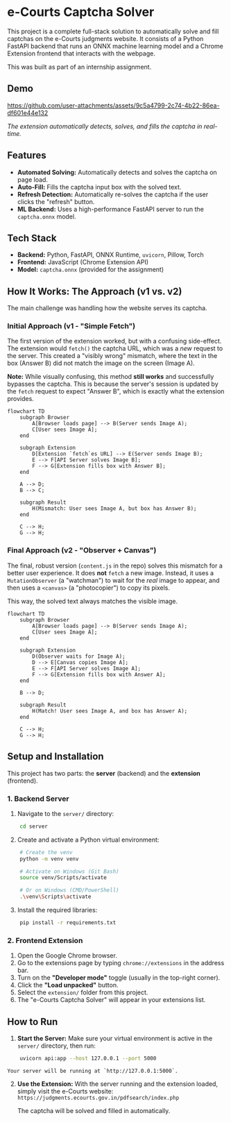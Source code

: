 # e-Courts Captcha Solver

This project is a complete full-stack solution to automatically solve and fill captchas on the e-Courts judgments website. It consists of a Python FastAPI backend that runs an ONNX machine learning model and a Chrome Extension frontend that interacts with the webpage.

This was built as part of an internship assignment.

## Demo

https://github.com/user-attachments/assets/9c5a4799-2c74-4b22-86ea-df601e44e132

*The extension automatically detects, solves, and fills the captcha in real-time.*

## Features

* **Automated Solving:** Automatically detects and solves the captcha on page load.
* **Auto-Fill:** Fills the captcha input box with the solved text.
* **Refresh Detection:** Automatically re-solves the captcha if the user clicks the "refresh" button.
* **ML Backend:** Uses a high-performance FastAPI server to run the `captcha.onnx` model.

## Tech Stack

* **Backend:** Python, FastAPI, ONNX Runtime, `uvicorn`, Pillow, Torch
* **Frontend:** JavaScript (Chrome Extension API)
* **Model:** `captcha.onnx` (provided for the assignment)

## How It Works: The Approach (v1 vs. v2)

The main challenge was handling how the website serves its captcha.

### Initial Approach (v1 - "Simple Fetch")

The first version of the extension worked, but with a confusing side-effect. The extension would `fetch()` the captcha URL, which was a *new* request to the server. This created a "visibly wrong" mismatch, where the text in the box (Answer B) did not match the image on the screen (Image A).

**Note:** While visually confusing, this method **still works** and successfully bypasses the captcha. This is because the server's session is updated by the `fetch` request to expect "Answer B", which is exactly what the extension provides.
```mermaid
flowchart TD
    subgraph Browser
        A[Browser loads page] --> B(Server sends Image A);
        C[User sees Image A];
    end

    subgraph Extension
        D[Extension `fetch`es URL] --> E(Server sends Image B);
        E --> F[API Server solves Image B];
        F --> G[Extension fills box with Answer B];
    end

    A --> D;
    B --> C;
    
    subgraph Result
        H(Mismatch: User sees Image A, but box has Answer B);
    end

    C --> H;
    G --> H;
```

### Final Approach (v2 - "Observer + Canvas")

The final, robust version (`content.js` in the repo) solves this mismatch for a better user experience. It does **not** `fetch` a new image. Instead, it uses a `MutationObserver` (a "watchman") to wait for the *real* image to appear, and then uses a `<canvas>` (a "photocopier") to copy its pixels.

This way, the solved text always matches the visible image.
```mermaid
flowchart TD
    subgraph Browser
        A[Browser loads page] --> B(Server sends Image A);
        C[User sees Image A];
    end

    subgraph Extension
        D(Observer waits for Image A);
        D --> E[Canvas copies Image A];
        E --> F[API Server solves Image A];
        F --> G[Extension fills box with Answer A];
    end

    B --> D;
    
    subgraph Result
        H(Match! User sees Image A, and box has Answer A);
    end

    C --> H;
    G --> H;
```

## Setup and Installation

This project has two parts: the **server** (backend) and the **extension** (frontend).

### 1. Backend Server

1.  Navigate to the `server/` directory:
```bash
    cd server
```
2.  Create and activate a Python virtual environment:
```bash
    # Create the venv
    python -m venv venv

    # Activate on Windows (Git Bash)
    source venv/Scripts/activate

    # Or on Windows (CMD/PowerShell)
    .\venv\Scripts\activate
```
3.  Install the required libraries:
```bash
    pip install -r requirements.txt
```

### 2. Frontend Extension

1.  Open the Google Chrome browser.
2.  Go to the extensions page by typing `chrome://extensions` in the address bar.
3.  Turn on the **"Developer mode"** toggle (usually in the top-right corner).
4.  Click the **"Load unpacked"** button.
5.  Select the `extension/` folder from this project.
6.  The "e-Courts Captcha Solver" will appear in your extensions list.

## How to Run

1.  **Start the Server:**
    Make sure your virtual environment is active in the `server/` directory, then run:
```bash
    uvicorn api:app --host 127.0.0.1 --port 5000
```

    Your server will be running at `http://127.0.0.1:5000`.

2.  **Use the Extension:**
    With the server running and the extension loaded, simply visit the e-Courts website:
    `https://judgments.ecourts.gov.in/pdfsearch/index.php`

    The captcha will be solved and filled in automatically.
